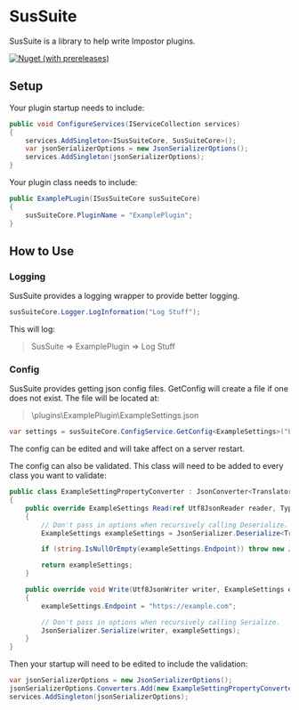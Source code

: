 # SusSuite

SusSuite is a library to help write Impostor plugins.

[![Nuget (with prereleases)](https://img.shields.io/nuget/vpre/SusSuite.Core)](https://www.nuget.org/packages/SusSuite.Core/)

## Setup

Your plugin startup needs to include:
```csharp
public void ConfigureServices(IServiceCollection services)
{
    services.AddSingleton<ISusSuiteCore, SusSuiteCore>();
    var jsonSerializerOptions = new JsonSerializerOptions();
    services.AddSingleton(jsonSerializerOptions);
}
```

Your plugin class needs to include:
```csharp
public ExamplePLugin(ISusSuiteCore susSuiteCore)
{
    susSuiteCore.PluginName = "ExamplePlugin";
}
```

## How to Use

### Logging
SusSuite provides a logging wrapper to provide better logging.
```csharp
susSuiteCore.Logger.LogInformation("Log Stuff");
```
This will log:
>  SusSuite => ExamplePlugin => Log Stuff

### Config
SusSuite provides getting json config files.
GetConfig will create a file if one does not exist.
The file will be located at:
> \plugins\ExamplePlugin\ExampleSettings.json

```csharp
var settings = susSuiteCore.ConfigService.GetConfig<ExampleSettings>("ExampleSettings");
```

The config can be edited and will take affect on a server restart.

The config can also be validated. This class will need to be added to every class you want to validate:

```csharp
public class ExampleSettingPropertyConverter : JsonConverter<TranslatorSettings>
{
    public override ExampleSettings Read(ref Utf8JsonReader reader, Type type, JsonSerializerOptions options)
    {
        // Don't pass in options when recursively calling Deserialize.
        ExampleSettings exampleSettings = JsonSerializer.Deserialize<TranslatorSettings>(ref reader);

        if (string.IsNullOrEmpty(exampleSettings.Endpoint)) throw new JsonException("Endpoint is null");

        return exampleSettings;
    }

    public override void Write(Utf8JsonWriter writer, ExampleSettings exampleSettings, JsonSerializerOptions options)
    {
        exampleSettings.Endpoint = "https://example.com";

        // Don't pass in options when recursively calling Serialize.
        JsonSerializer.Serialize(writer, exampleSettings);
    }
}
```

Then your startup will need to be edited to include the validation:
```csharp
var jsonSerializerOptions = new JsonSerializerOptions();
jsonSerializerOptions.Converters.Add(new ExampleSettingPropertyConverter());
services.AddSingleton(jsonSerializerOptions);
```























